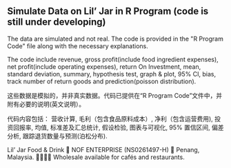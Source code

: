 ## Simulate Data on Lil’ Jar in R Program (code is still under developing)
The data are simulated and not real. The code is provided in the "R Program Code" file along with the necessary explanations. 

The code include revenue, gross profit(include food ingredient expenses), net profit(include operating expenses), return On Investment, mean, standard deviation, summary, hypothesis test, graph & plot, 95% CI, bias, track number of return goods and prediction(poisson distribution).

这些数据是模拟的，并非真实数据。代码已提供在“R Program Code”文件中，并附有必要的说明(英文说明）。

代码内容包括： 营收计算, 毛利（包含食品原料成本）, 净利（包含运营费用), 投资回报率, 均值, 标准差及汇总统计, 假设检验, 图表与可视化, 95% 置信区间, 偏差分析, 跟踪退货数量与预测(泊松分布).

Lil’ Jar
Food & Drink
🏪 NOF ENTERPRISE (NS0261497-H)
📍 Penang, Malaysia.
🫱🏻‍🫲🏼 Wholesale available for cafés and restaurants.

